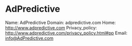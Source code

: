 
# AdPredictive

Name: AdPredictive
Domain: adpredictive.com
Home: http://www.adpredictive.com
Privacy_policy: http://www.adpredictive.com/privacy_policy.html#pp
Email: info@AdPredictive.com
